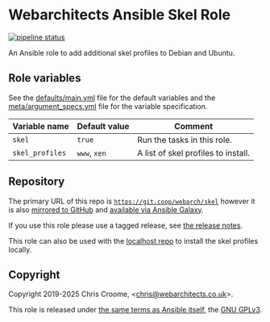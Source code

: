 # Webarchitects Ansible Skel Role

[![pipeline status](https://git.coop/webarch/skel/badges/master/pipeline.svg)](https://git.coop/webarch/skel/-/commits/master)

An Ansible role to add additional skel profiles to Debian and Ubuntu.

## Role variables

See the [defaults/main.yml](defaults/main.yml) file for the default variables and the [meta/argument_specs.yml](meta/argument_specs.yml) file for the variable specification.

| Variable name        | Default value    | Comment                             |
|----------------------|------------------|-------------------------------------|
| `skel`               | `true`           | Run the tasks in this role.         |
| `skel_profiles`      | `www`, `xen`     | A list of skel profiles to install. |

## Repository

The primary URL of this repo is [`https://git.coop/webarch/skel`](https://git.coop/webarch/skel) however it is also [mirrored to GitHub](https://github.com/webarch-coop/ansible-role-skel) and [available via Ansible Galaxy](https://galaxy.ansible.com/chriscroome/skel).

If you use this role please use a tagged release, see [the release notes](https://git.coop/webarch/skel/-/releases).

This role can also be used with the [localhost repo](https://git.coop/webarch/localhost) to install the skel profiles locally.

## Copyright

Copyright 2019-2025 Chris Croome, &lt;[chris@webarchitects.co.uk](mailto:chris@webarchitects.co.uk)&gt;.

This role is released under [the same terms as Ansible itself](https://github.com/ansible/ansible/blob/devel/COPYING), the [GNU GPLv3](LICENSE).
